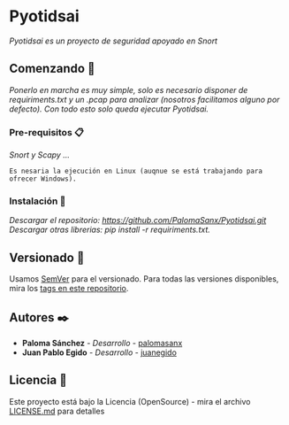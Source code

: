 # Pyotidsai

_Pyotidsai es un proyecto de seguridad apoyado en Snort_

## Comenzando 🚀

_Ponerlo en marcha es muy simple, solo es necesario disponer de requiriments.txt y un .pcap para analizar (nosotros facilitamos alguno por defecto). Con todo esto solo queda ejecutar Pyotidsai._


### Pre-requisitos 📋

_Snort y Scapy ..._


```
Es nesaria la ejecución en Linux (auqnue se está trabajando para ofrecer Windows).
```

### Instalación 🔧

_Descargar el repositorio: https://github.com/PalomaSanx/Pyotidsai.git_
_Descargar otras librerias: pip install -r requiriments.txt._


## Versionado 📌

Usamos [SemVer](http://semver.org/) para el versionado. Para todas las versiones disponibles, mira los [tags en este repositorio](https://github.com/tu/proyecto/tags).

## Autores ✒️


* **Paloma Sánchez** - *Desarrollo* - [palomasanx](https://github.com/PalomaSanx)
* **Juan Pablo Egido** - *Desarrollo* - [juanegido](https://github.com/juanegido)


## Licencia 📄

Este proyecto está bajo la Licencia (OpenSource) - mira el archivo [LICENSE.md](LICENSE.md) para detalles






